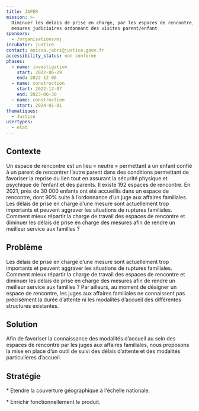 ```yaml
---
title: JAFER
mission: >-
  Diminuer les délais de prise en charge, par les espaces de rencontre, des
  mesures judiciaires ordonnant des visites parent/enfant 
sponsors:
  - /organisations/mj
incubator: justice
contact: anissa.jabri@justice.gouv.fr
accessibility_status: non conforme
phases:
  - name: investigation
    start: 2022-06-29
    end: 2022-12-06
  - name: construction
    start: 2022-12-07
    end: 2023-06-30
  - name: construction
    start: 2024-01-01
thematiques:
  - Justice
usertypes:
  - etat
---
```

## C﻿ontexte

Un espace de rencontre est un lieu « neutre » permettant à un enfant confié à un parent de rencontrer l’autre parent dans des conditions permettant de favoriser la reprise du lien tout en assurant la sécurité physique et psychique de l’enfant et des parents. Il existe 192 espaces de rencontre.  En 2021, près de 30 000 enfants ont été accueillis dans un espace de rencontre, dont 90% suite à l’ordonnance d’un juge aux affaires familiales.   Les délais de prise en charge d’une mesure sont actuellement trop importants et peuvent aggraver les situations de ruptures familiales.  Comment mieux répartir la charge de travail des espaces de rencontre et diminuer les délais de prise en charge des mesures afin de rendre un meilleur service aux familles ?

## Problème

Les délais de prise en charge d’une mesure sont actuellement trop importants et peuvent aggraver les situations de ruptures familiales. Comment mieux répartir la charge de travail des espaces de rencontre et diminuer les délais de prise en charge des mesures afin de rendre un meilleur service aux familles ? Par ailleurs, au moment de désigner un espace de rencontre, les juges aux affaires familiales ne connaissent pas précisément la durée d’attente ni les modalités d’accueil des différentes structures existantes. 

## Solution

Afin de favoriser la connaissance des modalités d’accueil au sein des espaces de rencontre par les juges aux affaires familiales, nous proposons la mise en place d’un outil de suivi des délais d’attente et des modalités particulières d’accueil.

## Stratégie

\* E﻿tendre la couverture géographique à l'échelle nationale. 

\* E﻿nrichir fonctionnellement le produit.